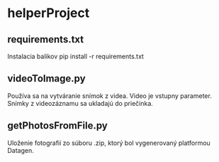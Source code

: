 # helperProject

## requirements.txt
Instalacia balikov
pip install -r requirements.txt

## videoToImage.py
Používa sa na vytváranie snímok z videa. Video je vstupny parameter. Snímky z videozáznamu sa ukladajú do priečinka.

## getPhotosFromFile.py
Uloženie fotografií zo súboru .zip, ktorý bol vygenerovaný platformou Datagen.
